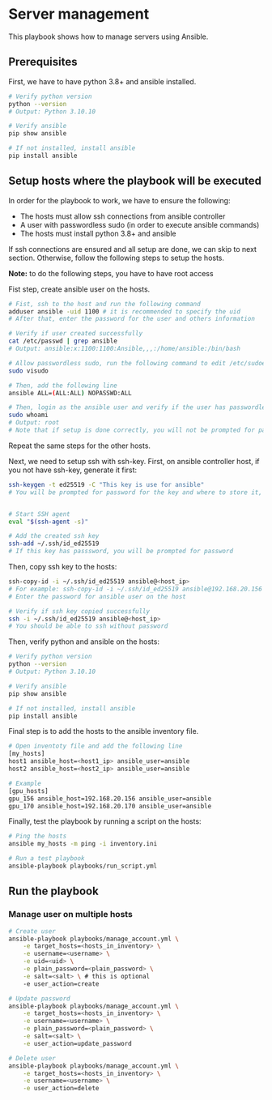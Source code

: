 # Server management

This playbook shows how to manage servers using Ansible.

## Prerequisites

First, we have to have python 3.8+ and ansible installed.

```bash
# Verify python version
python --version
# Output: Python 3.10.10

# Verify ansible
pip show ansible

# If not installed, install ansible
pip install ansible
```

## Setup hosts where the playbook will be executed

In order for the playbook to work, we have to ensure the following:

- The hosts must allow ssh connections from ansible controller
- A user with passwordless sudo (in order to execute ansible commands)
- The hosts must install python 3.8+ and ansible

If ssh connections are ensured and all setup are done, we can skip to next section. Otherwise, follow the following steps to setup the hosts.

**Note:** to do the following steps, you have to have root access

Fist step, create ansible user on the hosts.

```bash
# Fist, ssh to the host and run the following command
adduser ansible -uid 1100 # it is recommended to specify the uid
# After that, enter the password for the user and others information

# Verify if user created successfully
cat /etc/passwd | grep ansible
# Output: ansible:x:1100:1100:Ansible,,,:/home/ansible:/bin/bash

# Allow passwordless sudo, run the following command to edit /etc/sudoers file
sudo visudo

# Then, add the following line
ansible ALL=(ALL:ALL) NOPASSWD:ALL

# Then, login as the ansible user and verify if the user has passwordless sudo
sudo whoami
# Output: root
# Note that if setup is done correctly, you will not be prompted for password
```

Repeat the same steps for the other hosts.

Next, we need to setup ssh with ssh-key. First, on ansible controller host, if you not have ssh-key, generate it first:

```bash
ssh-keygen -t ed25519 -C "This key is use for ansible"
# You will be prompted for password for the key and where to store it, leave it as default


# Start SSH agent
eval "$(ssh-agent -s)"

# Add the created ssh key
ssh-add ~/.ssh/id_ed25519
# If this key has passsword, you will be prompted for password
```

Then, copy ssh key to the hosts:

```bash
ssh-copy-id -i ~/.ssh/id_ed25519 ansible@<host_ip>
# For example: ssh-copy-id -i ~/.ssh/id_ed25519 ansible@192.168.20.156
# Enter the password for ansible user on the host

# Verify if ssh key copied successfully
ssh -i ~/.ssh/id_ed25519 ansible@<host_ip>
# You should be able to ssh without password
```

Then, verify python and ansible on the hosts:

```bash
# Verify python version
python --version
# Output: Python 3.10.10

# Verify ansible
pip show ansible

# If not installed, install ansible
pip install ansible
```

Final step is to add the hosts to the ansible inventory file.

```bash
# Open inventoty file and add the following line
[my_hosts]
host1 ansible_host=<host1_ip> ansible_user=ansible
host2 ansible_host=<host2_ip> ansible_user=ansible

# Example
[gpu_hosts]
gpu_156 ansible_host=192.168.20.156 ansible_user=ansible
gpu_170 ansible_host=192.168.20.170 ansible_user=ansible
```

Finally, test the playbook by running a script on the hosts:

```bash
# Ping the hosts
ansible my_hosts -m ping -i inventory.ini

# Run a test playbook
ansible-playbook playbooks/run_script.yml
```

## Run the playbook

### Manage user on multiple hosts

```bash
# Create user
ansible-playbook playbooks/manage_account.yml \
    -e target_hosts=<hosts_in_inventory> \
    -e username=<username> \
    -e uid=<uid> \
    -e plain_password=<plain_password> \
    -e salt=<salt> \ # this is optional
    -e user_action=create

# Update password 
ansible-playbook playbooks/manage_account.yml \
    -e target_hosts=<hosts_in_inventory> \
    -e username=<username> \
    -e plain_password=<plain_password> \
    -e salt=<salt> \
    -e user_action=update_password

# Delete user
ansible-playbook playbooks/manage_account.yml \
    -e target_hosts=<hosts_in_inventory> \
    -e username=<username> \
    -e user_action=delete
```
